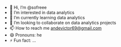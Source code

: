 - 👋 Hi, I’m @sofreee
- 👀 I’m interested in data analytics 
- 🌱 I’m currently learning data analytics 
- 💞️ I’m looking to collaborate on data analytics projects 
- 📫 How to reach me andevictor69@gmail.com
- 😄 Pronouns: he
- ⚡ Fun fact: ...

<!---
sofreee/sofreee is a ✨ special ✨ repository because its `README.md` (this file) appears on your GitHub profile.
You can click the Preview link to take a look at your changes.
--->
